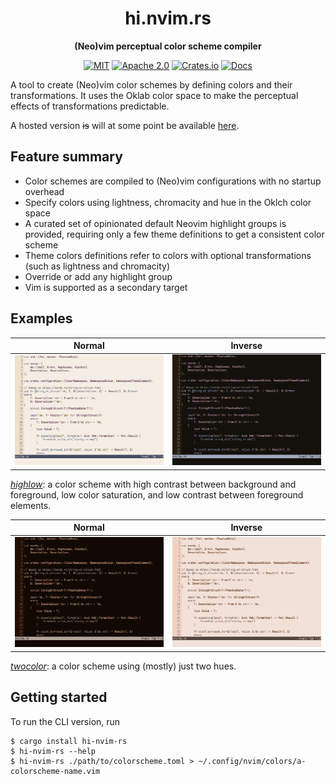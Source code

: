 <div align="center">

# hi.nvim.rs

**(Neo)vim perceptual color scheme compiler**

[![MIT](https://img.shields.io/badge/license-MIT-blue.svg)](#license)
[![Apache 2.0](https://img.shields.io/badge/license-Apache-blue.svg)](#license)
[![Crates.io](https://img.shields.io/crates/v/hi-nvim-rs.svg)](https://crates.io/crates/hi-nvim-rs)
[![Docs](https://docs.rs/hi-nvim-rs/badge.svg)](https://docs.rs/hi-nvim-rs)

</div>

A tool to create (Neo)vim color schemes by defining colors and their
transformations. It uses the Oklab color space to make the perceptual effects
of transformations predictable.

A hosted version ~~is~~ will at some point be available
[here](https://hi-nvim-rs.uint.one).

## Feature summary

- Color schemes are compiled to (Neo)vim configurations with no startup overhead
- Specify colors using lightness, chromacity and hue in the Oklch color space
- A curated set of opinionated default Neovim highlight groups is provided,
  requiring only a few theme definitions to get a consistent color scheme
- Theme colors definitions refer to colors with optional transformations (such
  as lightness and chromacity)
- Override or add any highlight group
- Vim is supported as a secondary target

## Examples

| Normal | Inverse |
|---|---|
| ![A screenshot of Neovim using the "highlow" light color scheme](./media/highlow-light.png) | ![A screenshot of Neovim using the "highlow" dark color scheme](./media/highlow-dark.png) |

[_highlow_](./colorschemes/highlow.toml): a color scheme with high contrast between background and foreground,
low color saturation, and low contrast between foreground elements.

| Normal | Inverse |
|---|---|
| ![A screenshot of Neovim using the "twocolor" dark color scheme](./media/twocolor-dark.png) | ![A screenshot of Neovim using the "twocolor" light color scheme](./media/twocolor-light.png) |

[_twocolor_](./colorschemes/twocolor.toml): a color scheme using (mostly) just two hues.

## Getting started

To run the CLI version, run

```shell
$ cargo install hi-nvim-rs
$ hi-nvim-rs --help
$ hi-nvim-rs ./path/to/colorscheme.toml > ~/.config/nvim/colors/a-colorscheme-name.vim
```
